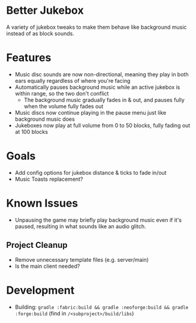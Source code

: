 # Better Jukebox

A variety of jukebox tweaks to make them behave like background music instead of as block sounds.

# Features

- Music disc sounds are now non-directional, meaning they play in both ears equally regardless of where you're facing
- Automatically pauses background music while an active jukebox is within range, so the two don't conflict
	- The background music gradually fades in & out, and pauses fully when the volume fully fades out
- Music discs now continue playing in the pause menu just like background music does
- Jukeboxes now play at full volume from 0 to 50 blocks, fully fading out at 100 blocks

# Goals

- Add config options for jukebox distance & ticks to fade in/out
- Music Toasts replacement?

# Known Issues

- Unpausing the game may briefly play background music even if it's paused, resulting in what sounds like an audio glitch.

## Project Cleanup

- Remove unnecessary template files (e.g. server/main)
- Is the main client needed?

# Development

- Building: `gradle :fabric:build && gradle :neoforge:build && gradle :forge:build` (find in `/<subproject>/build/libs`)
